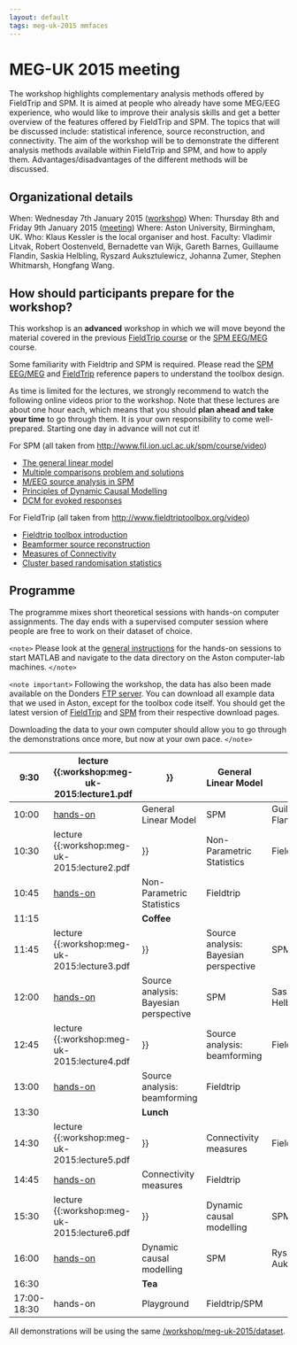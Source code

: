 ```yaml
---
layout: default
tags: meg-uk-2015 mmfaces
---
```



# MEG-UK 2015 meeting

The workshop highlights complementary analysis methods offered by FieldTrip and SPM. It is aimed at people who already have some MEG/EEG experience, who would like to improve their analysis skills and get a better overview of the features offered by FieldTrip and SPM. The topics that will be discussed include: statistical inference, source reconstruction, and connectivity. The aim of the workshop will be to demonstrate the different analysis methods available within FieldTrip and SPM, and how to apply them. Advantages/disadvantages of the different methods will be discussed.

## Organizational details

When: Wednesday 7th January 2015 ([workshop](http://www.aston.ac.uk/lhs/research/centres-facilities/brain-centre/meg-uk-2015/workshop))
When: Thursday 8th and Friday 9th January 2015 ([meeting](http://www.aston.ac.uk/lhs/research/centres-facilities/brain-centre/meg-uk-2015))
Where: Aston University, Birmingham, UK.
Who: Klaus Kessler is the local organiser and host.
Faculty: Vladimir Litvak, Robert Oostenveld, Bernadette van Wijk, Gareth Barnes, Guillaume Flandin, Saskia Helbling, Ryszard Auksztulewicz, Johanna Zumer, Stephen Whitmarsh, Hongfang Wang.

## How should participants prepare for the workshop?

This workshop is an **advanced** workshop in which we will move beyond the material covered in the previous [FieldTrip course](/workshop/birmingham) or the [SPM EEG/MEG](http://www.fil.ion.ucl.ac.uk/spm/course/slides14-meeg/) course.

Some familiarity with Fieldtrip and SPM is required. Please read the [SPM EEG/MEG](http://www.hindawi.com/journals/cin/2011/852961) and [FieldTrip](http://www.hindawi.com/journals/cin/2011/156869/) reference papers to understand the toolbox design.  

As time is limited for the lectures, we strongly recommend to watch the following online videos prior to the workshop. Note that these lectures are about one hour each, which means that you should **plan ahead and take your time** to go through them. It is your own responsibility to come well-prepared. Starting one day in advance will not cut it!


For SPM (all taken from http://www.fil.ion.ucl.ac.uk/spm/course/video)

*  [The general linear model](http://www.fil.ion.ucl.ac.uk/spm/course/video/#MEEG_GLM)
*  [Multiple comparisons problem and solutions](http://www.fil.ion.ucl.ac.uk/spm/course/video/#MEEG_MCP)
*  [M/EEG source analysis in SPM](http://www.fil.ion.ucl.ac.uk/spm/course/video/#MEEG_Source)
*  [Principles of Dynamic Causal Modelling](http://www.fil.ion.ucl.ac.uk/spm/course/video/#MEEG_PrincipleDCM)
*  [DCM for evoked responses](http://www.fil.ion.ucl.ac.uk/spm/course/video/#MEEG_DCM_ERP)

For FieldTrip (all taken from http://www.fieldtriptoolbox.org/video)

*  [Fieldtrip toolbox introduction](https://www.youtube.com/watch?v=zOxCqcYmIfA)
*  [Beamformer source reconstruction](https://www.youtube.com/watch?v=7eS11DtbIPw)
*  [Measures of Connectivity](https://www.youtube.com/watch?v=LKrxdrntWcQ)
*  [Cluster based randomisation statistics](https://www.youtube.com/watch?v=vOSfabsDUNg)

## Programme

The programme mixes short theoretical sessions with hands-on computer assignments. The day ends with a supervised computer session where people are free to work on their dataset of choice.


`<note>`
Please look at the [general instructions](/workshop/meg-uk-2015/general) for the hands-on sessions to start MATLAB and navigate to the data directory on the Aston computer-lab machines.
`</note>`

`<note important>`
Following the workshop, the data has also been made available on the Donders [FTP server](ftp://ftp.fieldtriptoolbox.org/pub/fieldtrip/example/meg-uk-2015). You can download all example data that we used in Aston, except for the toolbox code itself. You should get the latest version of [FieldTrip](/download) and [SPM](http://www.fil.ion.ucl.ac.uk/spm/software/download.html) from their respective download pages.

Downloading the data to your own computer should allow you to go through the demonstrations once more, but now at your own pace.
`</note>`

 | 9:30        | lecture {{:workshop:meg-uk-2015:lecture1.pdf                  | }}                                    | General Linear Model                  | SPM                   | Vladimir Litvak     |
 | ----        | --------------------------------------------                  | --                                    | --------------------                  | ---                   | ---------------     |
 | 10:00       | [hands-on](/workshop/meg-uk-2015/spm_stats)                   | General Linear Model                  | SPM                                   | Guillaume Flandin     |                    
 | 10:30       | lecture {{:workshop:meg-uk-2015:lecture2.pdf                  | }}                                    | Non-Parametric Statistics             | Fieldtrip             | Robert Oostenveld   |
 | 10:45       | [hands-on](/workshop/meg-uk-2015/fieldtrip-stats-demo)        | Non-Parametric Statistics             | Fieldtrip                             |                       |                    
 | 11:15       |                                                               | **Coffee**                            |                                      
 | 11:45       | lecture {{:workshop:meg-uk-2015:lecture3.pdf                  | }}                                    | Source analysis: Bayesian perspective | SPM                   | Gareth Barnes       |
 | 12:00       | [hands-on](/workshop/meg-uk-2015/spm_source)                  | Source analysis: Bayesian perspective | SPM                                   | Saskia Helbling       |                    
 | 12:45       | lecture {{:workshop:meg-uk-2015:lecture4.pdf                  | }}                                    | Source analysis: beamforming          | Fieldtrip             | Robert Oostenveld   |
 | 13:00       | [hands-on](/workshop/meg-uk-2015/fieldtrip-beamformer-demo)   | Source analysis: beamforming          | Fieldtrip                             |                       |                    
 | 13:30       |                                                               | **Lunch**                             |                                      
 | 14:30       | lecture {{:workshop:meg-uk-2015:lecture5.pdf                  | }}                                    | Connectivity measures                 | Fieldtrip             | Robert Oostenveld   |
 | 14:45       | [hands-on](/workshop/meg-uk-2015/fieldtrip-connectivity-demo) | Connectivity measures                 | Fieldtrip                             |                       |                    
 | 15:30       | lecture {{:workshop:meg-uk-2015:lecture6.pdf                  | }}                                    | Dynamic causal modelling              | SPM                   | Bernadette van Wijk |
 | 16:00       | [hands-on](/workshop/meg-uk-2015/dcm_tutorial)                | Dynamic causal modelling              | SPM                                   | Ryszard Auksztulewicz |                    
 | 16:30       |                                                               | **Tea**                               |                                      
 | 17:00-18:30 | hands-on                                                      | Playground                            | Fieldtrip/SPM                         |                       |                    

All demonstrations will be using the same [/workshop/meg-uk-2015/dataset](/workshop/meg-uk-2015/dataset).

